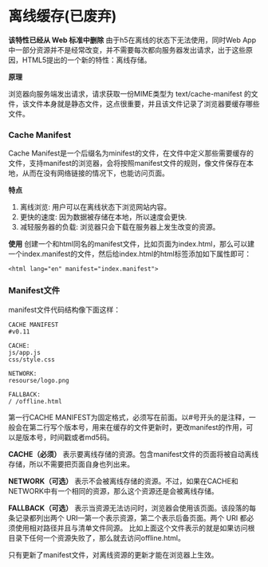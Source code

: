 离线缓存(已废弃)
===================
**该特性已经从 Web 标准中删除**
由于h5在离线的状态下无法使用，同时Web App中一部分资源并不是经常改变，并不需要每次都向服务器发出请求，出于这些原因，HTML5提出的一个新的特性：离线存储。

**原理**

浏览器向服务端发出请求，请求获取一份MIME类型为 text/cache-manifest 的文件，该文件本身就是静态文件，这点很重要，并且该文件记录了浏览器要缓存哪些文件。

###  Cache Manifest
Cache Manifest是一个后缀名为minifest的文件，在文件中定义那些需要缓存的文件，支持manifest的浏览器，会将按照manifest文件的规则，像文件保存在本地，从而在没有网络链接的情况下，也能访问页面。

**特点**

1. 离线浏览: 用户可以在离线状态下浏览网站内容。
2. 更快的速度: 因为数据被存储在本地，所以速度会更快.
3. 减轻服务器的负载: 浏览器只会下载在服务器上发生改变的资源。

**使用**
创建一个和html同名的manifest文件，比如页面为index.html，那么可以建一个index.manifest的文件，然后给index.html的html标签添加如下属性即可：
```
<html lang="en" manifest="index.manifest">
```

###  Manifest文件
manifest文件代码结构像下面这样：
```
CACHE MANIFEST
#v0.11

CACHE:
js/app.js
css/style.css

NETWORK:
resourse/logo.png

FALLBACK:
/ /offline.html
```
第一行CACHE MANIFEST为固定格式，必须写在前面。以#号开头的是注释，一般会在第二行写个版本号，用来在缓存的文件更新时，更改manifest的作用，可以是版本号，时间戳或者md5码。

**CACHE（必须）**
表示要离线存储的资源。包含manifest文件的页面将被自动离线存储，所以不需要把页面自身也列出来。

**NETWORK（可选）**
表示不会被离线存储的资源。不过，如果在CACHE和NETWORK中有一个相同的资源，那么这个资源还是会被离线存储。

**FALLBACK（可选）**
表示当资源无法访问时，浏览器会使用该页面。该段落的每条记录都列出两个 URI—第一个表示资源，第二个表示后备页面。两个 URI 都必须使用相对路径并且与清单文件同源。
比如上面这个文件表示的就是如果访问根目录下任何一个资源失败了，那么就去访问offline.html。

只有更新了manifest文件，对离线资源的更新才能在浏览器上生效。